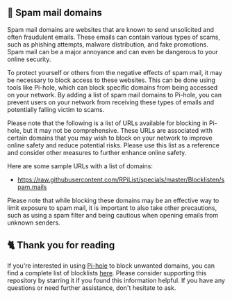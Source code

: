 ## 📩 Spam mail domains
Spam mail domains are websites that are known to send unsolicited and often fraudulent emails.
These emails can contain various types of scams, such as phishing attempts, malware distribution, and fake promotions.
Spam mail can be a major annoyance and can even be dangerous to your online security.

To protect yourself or others from the negative effects of spam mail, it may be necessary to block access to these websites.
This can be done using tools like Pi-hole, which can block specific domains from being accessed on your network.
By adding a list of spam mail domains to Pi-hole, you can prevent users on your network from receiving these types of emails and potentially falling victim to scams.

Please note that the following is a list of URLs available for blocking in Pi-hole, but it may not be comprehensive.
These URLs are associated with certain domains that you may wish to block on your network to improve online safety and reduce potential risks.
Please use this list as a reference and consider other measures to further enhance online safety.

Here are some sample URLs with a list of domains:
- https://raw.githubusercontent.com/RPiList/specials/master/Blocklisten/spam.mails

Please note that while blocking these domains may be an effective way to limit exposure to spam mail, it is important to also take other precautions, such as using a spam filter and being cautious when opening emails from unknown senders.

## 🐈 Thank you for reading
If you're interested in using [Pi-hole](../What%20is%20Pi-hole.md) to block unwanted domains, you can find a complete list of blocklists [here](../../List.md).
Please consider supporting this repository by starring it if you found this information helpful.
If you have any questions or need further assistance, don't hesitate to ask.